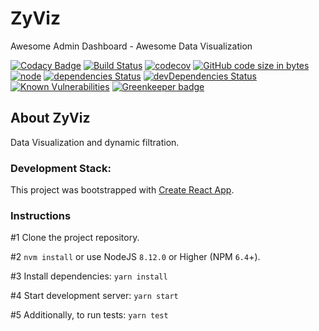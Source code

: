 # ZyViz
Awesome Admin Dashboard - Awesome Data Visualization

[![Codacy Badge](https://api.codacy.com/project/badge/Grade/bf4824fe727e469c8f3c622ddb7b52fa)](https://app.codacy.com/app/ahashem/ZyViz?utm_source=github.com&utm_medium=referral&utm_content=ahashem/ZyViz&utm_campaign=Badge_Grade_Dashboard)
[![Build Status](https://travis-ci.org/ahashem/ZyViz.svg?branch=master)](https://travis-ci.org/ahashem/ZyViz)
[![codecov](https://codecov.io/gh/ahashem/ZyViz/branch/master/graph/badge.svg)](https://codecov.io/gh/ahashem/ZyViz)
[![GitHub code size in bytes](https://img.shields.io/github/languages/code-size/badges/shields.svg)](https://github.com/ahashem/ZyViz/)
[![node](https://img.shields.io/badge/node-=%3E8.12.0-blue.svg)](https://github.com/ahashem/ZyViz)
[![dependencies Status](https://david-dm.org/ahashem/ZyViz/status.svg)](https://david-dm.org/ahashem/ZyViz)
[![devDependencies Status](https://david-dm.org/ahashem/ZyViz/dev-status.svg)](https://david-dm.org/ahashem/ZyViz?type=dev)
[![Known Vulnerabilities](https://snyk.io/test/github/ahashem/ZyViz/badge.svg)](https://snyk.io/test/github/ahashem/ZyViz) [![Greenkeeper badge](https://badges.greenkeeper.io/ahashem/ZyViz.svg)](https://greenkeeper.io/)


## About ZyViz
Data Visualization and dynamic filtration.
 

### Development Stack:
This project was bootstrapped with [Create React App](https://github.com/facebook/create-react-app).


### Instructions
#1 Clone the project repository.

#2 `nvm install` or use NodeJS `8.12.0` or Higher (NPM `6.4`+). 

#3 Install dependencies: `yarn install`

#4 Start development server: `yarn start`

#5 Additionally, to run tests: `yarn test`

